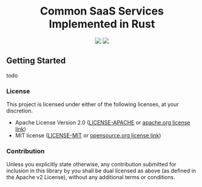 <h1 align="center">Common SaaS Services Implemented in Rust</h1>

<p style="text-align: center;">
    <a href="https://github.com/arkworks-rs/algebra/blob/master/LICENSE-APACHE"><img src="https://img.shields.io/badge/license-APACHE-blue.svg"></a>
    <a href="https://github.com/arkworks-rs/algebra/blob/master/LICENSE-MIT"><img src="https://img.shields.io/badge/license-MIT-blue.svg"></a>
</p>

## Getting Started

todo

### License

This project is licensed under either of the following licenses, at your discretion.

* Apache License Version 2.0 ([LICENSE-APACHE](LICENSE-APACHE) or [apache.org license link](http://www.apache.org/licenses/LICENSE-2.0))
* MIT license ([LICENSE-MIT](LICENSE-MIT) or [opensource.org license link](http://opensource.org/licenses/MIT))


### Contribution


Unless you explicitly state otherwise, any contribution submitted for inclusion in this library by you shall be dual licensed as above (as defined in the Apache v2 License), without any additional terms or conditions.

